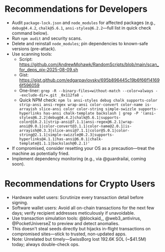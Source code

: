 # Recommendations for Developers

- Audit `package-lock.json` and `node_modules` for affected packages (e.g., `debug@4.4.2`, `chalk@5.6.1`, `ansi-styles@6.2.2`—full list in quick check command below).
- Run `npm audit` and security scans.
- Delete and reinstall `node_modules`; pin dependencies to known-safe versions (pre-attack).
- Use scanning tools:
  - Script: https://github.com/AndrewMohawk/RandomScripts/blob/main/scan_for_deps_qix-2025-08-09.sh
  - Gist: https://gist.github.com/edgarpavlovsky/695b896445c19b6f66f141696f596059
  - One-liner: `grep -R --binary-files=without-match --color=always --exclude-dir=.git _0x112fa8 .`
  - Quick NPM check: `npm ls ansi-styles debug chalk supports-color strip-ansi ansi-regex wrap-ansi color-convert color-name is-arrayish slice-ansi color color-string simple-swizzle supports-hyperlinks has-ansi chalk-template backslash | grep -P '(ansi-styles@6.2.2|debug@4.4.2|chalk@5.6.1|supports-color@10.2.1|strip-ansi@7.1.1|ansi-regex@6.2.1|wrap-ansi@9.0.1|color-convert@3.1.1|color-name@2.0.1|is-arrayish@0.3.3|slice-ansi@7.1.1|color@5.0.1|color-string@2.1.1|simple-swizzle@0.2.3|supports-hyperlinks@4.1.1|has-ansi@6.0.1|chalk-template@1.1.1|backslash@0.2.1)'`
- If compromised, consider resetting your OS as a precaution—treat the machine as potentially fried.
- Implement dependency monitoring (e.g., via @guardrailai, coming soon).

# Recommendations for Crypto Users

- Hardware wallet users: Scrutinize every transaction detail before signing.
- Software wallet users: Avoid all on-chain transactions for the next few days; verify recipient addresses meticulously if unavoidable.
- Use transaction simulation tools: @blockaid_, @web3_antivirus, @PocketUniverseZ to preview and detect anomalies.
- This doesn't steal seeds directly but hijacks in-flight transactions on compromised sites—stick to trusted, non-updated apps.
- Note: Unrelated but timely—SwissBorg lost 192.6K SOL (~$41.5M) today; always double-check ops.
